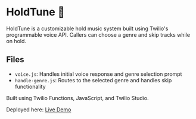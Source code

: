 # HoldTune 🎵

HoldTune is a customizable hold music system built using Twilio's programmable voice API. Callers can choose a genre and skip tracks while on hold.

## Files

- `voice.js`: Handles initial voice response and genre selection prompt
- `handle-genre.js`: Routes to the selected genre and handles skip functionality

Built using Twilio Functions, JavaScript, and Twilio Studio.

Deployed here: [Live Demo](https://ivr-select-music-3634.twil.io/voice)
